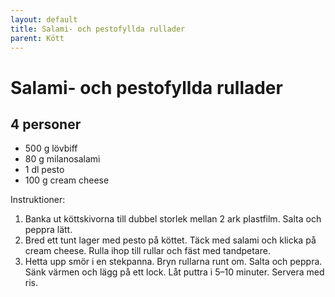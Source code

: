 ```yaml
---
layout: default
title: Salami- och pestofyllda rullader
parent: Kött
---
```

Salami- och pestofyllda rullader
================================

4 personer
----------

-	500 g lövbiff
-	80 g milanosalami
-	1 dl pesto
-	100 g cream cheese

Instruktioner:

1.	Banka ut köttskivorna till dubbel storlek mellan 2 ark plastfilm. Salta och peppra lätt.
2.	Bred ett tunt lager med pesto på köttet. Täck med salami och klicka på cream cheese. Rulla ihop till rullar och fäst med tandpetare.
3.	Hetta upp smör i en stekpanna. Bryn rullarna runt om. Salta och peppra. Sänk värmen och lägg på ett lock. Låt puttra i 5–10 minuter. Servera med ris.
